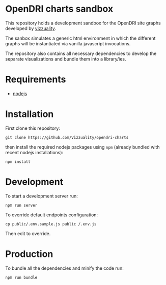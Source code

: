 # OpenDRI charts sandbox

This repository holds a development sandbox for the OpenDRI site graphs developed by [vizzuality](http://www.vizzuality.com/).  

The sanbox simulates a generic html environment in which the different graphs will be instantiated via vanilla javascript invocations.  

The repository also contains all necessary dependencies to develop the separate visualizations and bundle them into a library/ies.

# Requirements

- [nodejs](https://nodejs.org/en/)

# Installation

First clone this repository:

```
git clone https://github.com/Vizzuality/opendri-charts
```

then install the required nodejs packages using `npm` (already bundled with recent nodejs installations):

```
npm install
```

# Development

To start a development server run:

```
npm run server
```

To override default endpoints configuration:
```
cp public/.env.sample.js public /.env.js
```

Then edit to override.

# Production

To bundle all the dependencies and minify the code run:

```
npm run bundle
```
